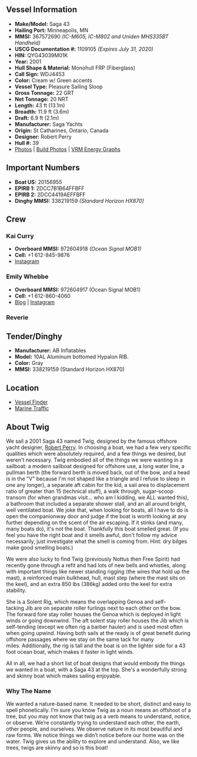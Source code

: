 ## Vessel Information

* **Make/Model:** Saga 43
* **Hailing Port:** Minneapolis, MN
* **MMSI:** 367572690 _(IC-M605, IC-M802 and Uniden MHS335BT Handheld)_
* **USCG Documentation #:** 1109105 _(Expires July 31, 2020)_
* **HIN:** QYG43039M01K
* **Year:** 2001
* **Hull Shape & Material:** Monohull FRP (Fiberglass)
* **Call Sign:** WDJ4453
* **Color:** Cream w/ Green accents
* **Vessel Type:** Pleasure Sailing Sloop
* **Gross Tonnage:** 22 GRT
* **Net Tonnage:** 20 NRT
* **Length:** 43 ft (13.1m)
* **Breadth:** 11.9 ft (3.6m)
* **Draft:** 6.9 ft (2.1m)
* **Manufacturer:** Saga Yachts
* **Origin:** St Catharines, Ontario, Canada
* **Designer:** Robert Perry
* **Hull #:** 39
* [Photos](https://goo.gl/photos/BqvhMbznNi16jDPj7)
| [Build Photos](https://goo.gl/photos/Nwe4rwotP1fW986bA)
| [VRM Energy Graphs](https://vrm.victronenergy.com/installation/12853/share/0889a143)

## Important Numbers

* **Boat US:** 20156955
* **EPIRB 1:** 2DCC7B1B64FFBFF
* **EPIRB 2:** 2DCC4419AEFFBFF
* **Dinghy MMSI:** 338219159 _(Standard Horizon HX870)_

## Crew

### Kai Curry

* **Overboard MMSI:** 972604918 _(Ocean Signal MOB1)_
* **Cell:** +1 612-845-9876
* [Instagram](https://www.instagram.com/wayoffthegrid/)

### Emily Whebbe

* **Overboard MMSI:** 972604917 (Ocean Signal MOB1)
* **Cell:** +1 612-860-4060
* [Blog](https://www.sailingthebakery.com)
| [Instagram](https://www.instagram.com/sailingthebakery/)

### Reverie

## Tender/Dinghy

* **Manufacturer:** AB Inflatables
* **Model:** 10AL Aluminum bottomed Hypalon RIB.
* **Color:** Gray
* **MMSI:** 338219159 (Standard Horizon HX870)

## Location

* [Vessel Finder](https://www.vesselfinder.com/?mmsi=367572690)
* [Marine Traffic](http://www.marinetraffic.com/en/ais/details/ships/mmsi:367572690)

## About Twig

We sail a 2001 Saga 43 named Twig, designed by the famous offshore yacht designer, [Robert Perry](http://perryboat.com). In choosing a boat, we had a few very specific qualities which were absolutely required, and a few things we desired, but weren't necessary. Twig embodied all of the things we were wanting in a sailboat: a modern sailboat designed for offshore use, a long water line, a pullman berth (the forward berth is moved back, out of the bow, and a head is in the "V" because I'm not shaped like a triangle and I refuse to sleep in one any longer), a separate aft cabin for the kid, a sail area to displacement ratio of greater than 15 (technical stuff), a walk through, sugar-scoop transom (for when grandmas visit... who am I kidding, we ALL wanted this), a bathroom that included a separate shower stall, and an all around bright, well ventilated boat. We joke that, when looking for boats, all I have to do is open the companionway door and judge if the boat is worth looking at any further depending on the scent of the air escaping. If it stinks (and many, many boats do), it's not the boat. Thankfully this boat smelled great. (If you feel you have the right boat and it smells awful, don't follow my advice necessarily, just investigate what the smell is coming from. Hint: dry bilges make good smelling boats.) 

We were also lucky to find Twig (previously Nottus then Free Spirit) had recently gone through a refit and had lots of new bells and whistles, along with important things like newer standing rigging (the wires that hold up the mast), a reinforced main bulkhead, hull, mast step (where the mast sits on the keel), and an extra 850 lbs (386kg) added onto the keel for extra stability.

She is a Solent Rig, which means the overlapping Genoa and self-tacking Jib are on separate roller furlings next to each other on the bow. The forward fore stay roller houses the Genoa which is deployed in light winds or going downwind. The aft solent stay roller houses the Jib which is self-tending (except we often rig a barber hauler) and is used most often when going upwind. Having both sails at the ready is of great benefit during offshore passages where we stay on the same tack for many miles. Additionally, the rig is tall and the boat is on the lighter side for a 43 foot ocean boat, which makes it faster in light winds.

All in all, we had a short list of boat designs that would embody the things we wanted in a boat, with a Saga 43 at the top. She's a wonderfully strong and skinny boat which makes sailing enjoyable.

### Why The Name

We wanted a nature-based name. It needed to be short, distinct and easy to spell phonetically. I’m sure you know Twig as a noun means an offshoot of a tree, but you may not know that twig as a verb means to understand, notice, or observe. We’re constantly trying to understand each other, the earth, other people, and ourselves. We observe nature in its most beautiful and raw forms. We notice things we didn’t notice before our home was on the water. Twig gives us the ability to explore and understand. Also, we like trees, twigs are skinny and so is this boat!
